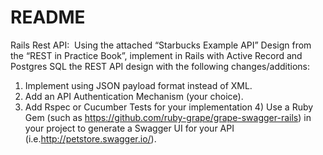 
# README

 Rails Rest API:  Using the attached “Starbucks Example API” Design from the “REST in Practice Book”, implement in Rails with Active Record and Postgres SQL the REST API design with the following changes/additions:  


 1) Implement using JSON payload format instead of XML.  
 2) Add an API Authentication Mechanism (your choice).  
 3) Add Rspec or Cucumber Tests for your implementation 4) Use a Ruby Gem (such as https://github.com/ruby-grape/grape-swagger-rails) in your project to generate a Swagger UI for your API (i.e.http://petstore.swagger.io/).

